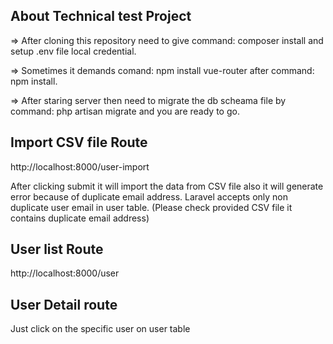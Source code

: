 

## About Technical test Project

=> After cloning this repository need to give command: composer install and setup .env file local credential.

=> Sometimes it demands comand: npm install vue-router after command: npm install.

=> After staring server then need to migrate the db scheama file by command: php artisan migrate and you are ready to go.


## Import CSV file Route

http://localhost:8000/user-import

After clicking submit it will import the data from CSV file also it will generate error because of duplicate email address. Laravel accepts only non duplicate user email in user table. (Please check provided CSV file it contains duplicate email address) 

## User list Route

http://localhost:8000/user

## User Detail route

Just click on the specific user on user table

